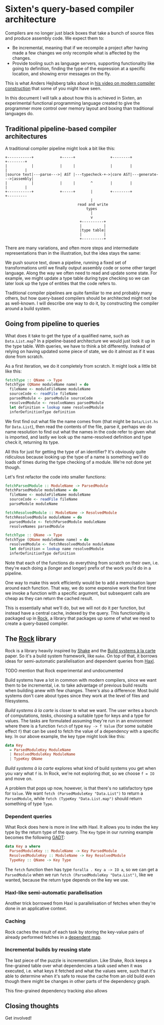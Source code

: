 # Sixten's query-based compiler architecture

Compilers are no longer just black boxes that take a bunch of source files and produce assembly code. We expect them to:

* Be incremental, meaning that if we recompile a project after having made a few changes we only recompile what is affected by the changes.
* Provide tooling such as language servers, supporting functionality like going to definition, finding the type of the expression at a specific location, and showing error messages on the fly.

This is what Anders Hejlsberg talks about in
[his video on modern compiler construction](https://www.youtube.com/watch?v=wSdV1M7n4gQ)
that some of you might have seen.

In this document I will talk a about how this is achieved in Sixten, an
experimental functional programming language created to give the programmer
more control over memory layout and boxing than traditional languages do.

## Traditional pipeline-based compiler architectures

A traditional compiler pipeline might look a bit like this:

```
+-----------+            +-----+                +--------+               +--------+
|           |            |     |                |        |               |        |
|source text|---parse--->| AST |---typecheck-+->|core AST|---generate--->|assembly|
|           |            |     |       ^        |        |               |        |
+-----------+            +-----+       |        +--------+               +---------
                                       |
                                 read and write
                                     types
                                       |
                                       v
                                  +----------+
                                  |          |
                                  |type table|
                                  |          |
                                  +----------+
```

There are many variations, and often more steps and intermediate
representations than in the illustration, but the idea stays the same:

We push source text, down a pipeline, running a fixed set of transformations
until we finally output assembly code or some other target language. Along the
way we often need to read and update some state. For example, we might update a
type table during type checking so we can later look up the type of entities
that the code refers to.

Traditional compiler pipelines are quite familiar to me and probably many
others, but how query-based compilers should be architected might not be as
well-known. I will describe one way to do it, by constructing the compiler
around a build system.

## Going from pipeline to queries

What does it take to get the type of a qualified name, such as `Data.List.map`?
In a pipeline-based architecture we would just look it up in the type table.
With queries, we have to think a bit differently. Instead of relying on having
updated some piece of state, we do it almost as if it was done from scratch.

As a first iteration, we do it completely from scratch. It might look a little bit like this:

```haskell
fetchType :: QName -> Type
fetchType (QName moduleName name) = do
  fileName <- moduleFileName moduleName
  sourceCode <- readFile fileName
  parsedModule <- parseModule sourceCode
  resolvedModule <- resolveNames parsedModule
  let definition = lookup name resolvedModule
  inferDefinitionType definition
```

We first find out what file the name comes from (that might be `Data/List.hs`
for `Data.List`), then read the contents of the file, parse it, perhaps we do
name resolution to find out what the names in the code refer to given what is
imported, and lastly we look up the name-resolved definition and type check it,
returning its type.

All this for just for getting the type of an identifier? It's obviously quite
ridiculous because looking up the type of a name is something we'll do loads of
times during the type checking of a module. We're not done yet though.

Let's first refactor the code into smaller functions:

```haskell
fetchParsedModule :: ModuleName -> ParsedModule
fetchParsedModule moduleName = do
  fileName <- moduleFileName moduleName
  sourceCode <- readFile fileName
  parseModule moduleName

fetchResolvedModule :: ModuleName -> ResolvedModule
fetchResolvedModule moduleName = do
  parsedModule <- fetchParsedModule moduleName
  resolveNames parsedModule

fetchType :: QName -> Type
fetchType (QName moduleName name) = do
  resolvedModule <- fetchResolvedModule moduleName
  let definition = lookup name resolvedModule
  inferDefinitionType definition
```

Note that each of the functions do everything from scratch on their own,
i.e. they're each doing a (longer and longer) prefix of the work you'd do
in a pipeline.

One way to make this work efficiently would be to add a memoisation layer
around each function. That way, we do some expensive work the first time we
invoke a function with a specific argument, but subsequent calls are cheap as
they can return the cached result.

This is essentially what we'll do, but we will not do it per function, but
instead have a central cache, indexed by the query. This functionality is
packaged up in [Rock](https://github.com/ollef/rock), a library that packages
up some of what we need to create a query-based compiler.

## The [Rock](https://github.com/ollef/rock) library

Rock is a library heavily inspired by
[Shake](https://github.com/ndmitchell/shake) and the [Build systems à la
carte](https://www.microsoft.com/en-us/research/publication/build-systems-la-carte/)
paper. So it's a build system framework, like `make`. On top of that, it
borrows ideas for semi-automatic parallelisation and dependent queries from
[Haxl](https://github.com/facebook/Haxl).

TODO mention that Rock experimental and undocumented

Build systems have a lot in common with modern compilers, since we want them to
be incremental, i.e. to take advantage of previous build results when building
anew with few changes. There's also a difference: Most build systems don't care
about types since they work at the level of files and filesystems.

_Build systems à la carte_ is closer to what we want. The user writes a bunch
of computations, _tasks_, choosing a suitable type for keys and a type for
values. The tasks are formulated assuming they're run in an environment where
there is a function `fetch` of type `Key -> f Value` (for some suitable effect
`f`) that can be used to fetch the value of a dependency with a specific key.
In our above example, the key type might look like this:

```haskell
data Key
  = ParsedModuleKey ModuleName
  | ResolvedModuleKey ModuleName
  | TypeKey QName
```

_Build systems à la carte_ explores what kind of build systems you get when you
vary what `f` is. In Rock, we're not exploring _that_, so we choose `f = IO`
and move on.

A problem that pops up now, however, is that there's no satisfactory type for
`Value`.  We want `fetch (ParsedModuleKey "Data.List")` to return a
`ParsedModule`, while `fetch (TypeKey "Data.List.map")` should return
something of type `Type`.

### Dependent queries

What Rock does here is more in line with Haxl. It allows you to index the
key type by the return type of the query. The `Key` type in our running example
becomes the following [GADT](https://en.wikipedia.org/wiki/Generalized_algebraic_data_type):

```haskell
data Key a where
  ParsedModuleKey :: ModuleName -> Key ParsedModule
  ResolvedModuleKey :: ModuleName -> Key ResolvedModule
  TypeKey :: QName -> Key Type
```

The `fetch` function then has type `foralla . Key a -> IO a`, so we can get a
`ParsedModule` when we run `fetch (ParsedModuleKey "Data.List")`, like we
wanted, because the return type depends on the key we use.

### Haxl-like semi-automatic parallelisation

Another trick borrowed from Haxl is parallelisation of fetches when they're
done in an applicative context.

### Caching

Rock caches the result of each task by storing the key-value pairs of already
performed fetches in a [dependent map](https://hackage.haskell.org/package/dependent-map).

### Incremental builds by reusing state

The last piece of the puzzle is incrementalism. Like Shake, Rock keeps a
fine-grained table over what dependencies a task used when it was executed,
i.e.  what keys it fetched and what the values were, such that it's able to
determine when it's safe to reuse the cache from an old build even though
there might be changes in other parts of the dependency graph.

This fine-grained dependency tracking also allows 

## Closing thoughts

Get involved!
